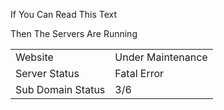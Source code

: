 <p>If You Can Read This Text</p>
<p>Then The Servers Are Running&nbsp;</p>
<table>
<tbody>
<tr>
<td>Website</td>
<td>Under Maintenance</td>
</tr>
<tr>
<td>Server Status</td>
<td>Fatal Error</td>
</tr>
<tr>
<td>Sub Domain Status</td>
<td>3/6</td>
</tr>
</tbody>
</table>
